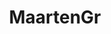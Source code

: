 ---
title: MaartenGr
github: https://github.com/MaartenGr
mode: dark
transition: 3s
archetype:
- Innovative
- Editor’s Choice
---